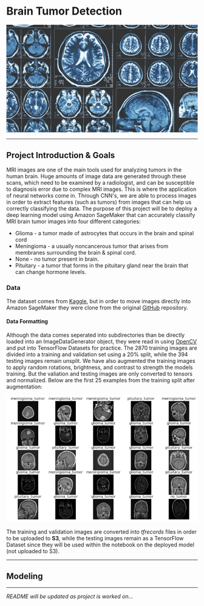 # Brain Tumor Detection

<img src="/images/header.jpg" width="550">

---

## Project Introduction & Goals
MRI images are one of the main tools used for analyzing tumors in the human brain. Huge amounts of image data are generated through these scans, which need to be examined by a radiologist, and can be susceptible to diagnosis error due to complex MRI images. This is where the application of neural networks come in. Through CNN's, we are able to process images in order to extract features (such as tumors) from images that can help us correctly classifying the data. The purpose of this project will be to deploy a deep learning model using Amazon SageMaker that can accurately classify MRI brain tumor images into four different categories:
- Glioma - a tumor made of astrocytes that occurs in the brain and spinal cord
- Meningioma - a usually noncancerous tumor that arises from membranes surrounding the brain & spinal cord.
- None - no tumor present in brain.
- Pituitary - a tumor that forms in the pituitary gland near the brain that can change hormone levels.

### Data
The dataset comes from [Kaggle](https://www.kaggle.com/sartajbhuvaji/brain-tumor-classification-mri), but in order to move images directly into Amazon SageMaker they were clone from the original [GitHub](https://github.com/sartajbhuvaji/brain-tumor-classification-dataset) repository.

#### Data Formatting
Although the data comes seperated into subdirectories than be directly loaded into an ImageDataGenerator object, they were read in using [OpenCV](https://docs.opencv.org/master/) and put into TensorFlow Datasets for practice. The 2870 training images are divided into a training and validation set using a 20% split, while the 394 testing images remain unsplit. We have also augmented the training images to apply random rotations, brightness, and contrast to strength the models training. But the valiation and testing images are only converted to tensors and normalized. Below are the first 25 examples from the training split after augmentation:

<img src="/images/train_images.jpg" width="770">

The training and validation images are converted into *tfrecords* files in order to be uploaded to **S3**, while the testing images remain as a TensorFlow Dataset since they will be used within the notebook on the deployed model (not uploaded to S3).

--- 

## Modeling

---

*README will be updated as project is worked on...*
